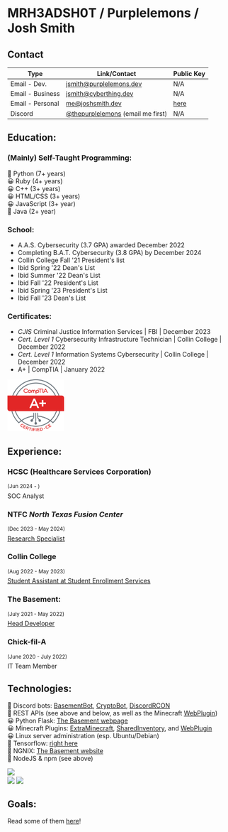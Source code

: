# MRH3ADSH0T / Purplelemons / Josh Smith

## Contact

| Type        | Link/Contact                     | Public Key |
|-------------|----------------------------------| ---------- |
| Email - Dev.     | [jsmith@purplelemons.dev](mailto:jsmith@purplelemons.dev) | N/A |
| Email - Business | [jsmith@cyberthing.dev](mailto:jsmith@cyberthing.dev) | N/A |
| Email - Personal | [me@joshsmith.dev](mailto:me@joshsmith.dev) | [here](https://keys.joshsmith.dev/?id=9D6717C8A3A5D9E075C4A26D95CB4250D6C26149) |
| Discord          | [@thepurplelemons](https://discordapp.com/users/483000308876967937) (email me first) | N/A |

## Education:
### (Mainly) Self-Taught Programming:
💖 Python (7+ years)\
😀 Ruby (4+ years)\
😀 C++ (3+ years)\
😀 HTML/CSS (3+ years)\
😀 JavaScript (3+ year)\
🤔 Java (2+ year)

### School:
 * A.A.S. Cybersecurity (3.7 GPA) awarded December 2022
 * Completing B.A.T. Cybersecurity (3.8 GPA) by December 2024
 * Collin College Fall '21 President's list
 * Ibid Spring '22 Dean's List
 * Ibid Summer '22 Dean's List
 * Ibid Fall '22 President's List
 * Ibid Spring '23 President's List
 * Ibid Fall '23 Dean's List

### Certificates:
- *CJIS* Criminal Justice Information Services | FBI | December 2023
- *Cert. Level 1* Cybersecurity Infrastructure Technician | Collin College | December 2022
- *Cert. Level 1* Information Systems Cybersecurity | Collin College | December 2022
- A+ | CompTIA | January 2022
<img src="Aplus Logo Certified CE.png" alt="Aplus Logo Certified CE" width="128"/>

## Experience:

### HCSC (Healthcare Services Corporation)
<sup>(Jun 2024 - )</sup>\
SOC Analyst

### NTFC *North Texas Fusion Center*
<sup>(Dec 2023 - May 2024)</sup>\
[Research Specialist](https://github.com/ntfc-interns)

### Collin College
<sup>(Aug 2022 - May 2023)</sup>\
[Student Assistant at Student Enrollment Services](https://github.com/purplelemons-dev/collin-work)

### The Basement:
<sup>(July 2021 - May 2022)</sup>\
[Head Developer](https://github.com/purplelemons-dev/basementbot)

### Chick-fil-A
<sup>(June 2020 - July 2022)</sup>\
IT Team Member

## Technologies:
💖 Discord bots: [BasementBot](https://github.com/purplelemons-dev/basementbot), [CryptoBot](https://github.com/purplelemons-dev/380-crypto-center), [DiscordRCON](https://github.com/purplelemons-dev/discordRCON)\
💖 REST APIs (see above and below, as well as the Minecraft [WebPlugin](https://github.com/purplelemons-dev/webplugin))\
😀 Python Flask: [The Basement webpage](https://thebasement.group/)\
😀 Minecraft Plugins: [ExtraMinecraft](https://github.com/purplelemons-dev/extraminecraft), [SharedInventory](https://github.com/purplelemons-dev/sharedinventory), and [WebPlugin](https://github.com/purplelemons-dev/webplugin)\
😀 Linux server administration (esp. Ubuntu/Debian)\
🤔 Tensorflow: [right here](https://github.com/purplelemons-dev/reddit-gpt)\
🤔 NGNIX: [The Basement website](https://hub.thebasement.group/)\
🤔 NodeJS & npm (see above)

![](https://wakatime.com/share/@018d4997-b335-4332-a338-fa718e12310c/79718503-688d-49cb-be93-ac22cf956f5e.png)\
![](https://github-readme-stats.vercel.app/api?username=purplelemons-dev&count_private=true&show_icons=true&theme=vue-dark)
![](https://github-readme-stats.vercel.app/api/top-langs/?username=purplelemons-dev&layout=compact&show_icons=true&theme=vue-dark)

## Goals:
Read some of them [here](https://github.com/users/purplelemons-dev/projects/1)!

